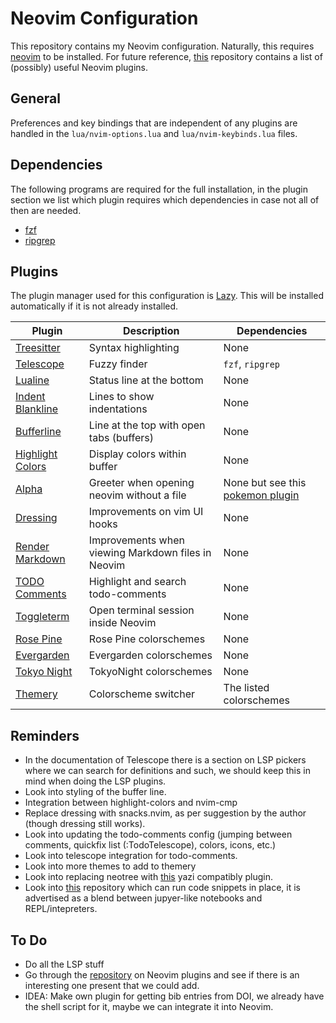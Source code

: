 # Neovim Configuration

This repository contains my Neovim configuration. Naturally, this requires [neovim](https://github.com/neovim/neovim) 
to be installed. For future reference, [this](https://github.com/rockerBOO/awesome-neovim) repository
contains a list of (possibly) useful Neovim plugins.

## General

Preferences and key bindings that are independent of any plugins are handled in the
`lua/nvim-options.lua` and `lua/nvim-keybinds.lua` files.

## Dependencies

The following programs are required for the full installation, in the plugin section we 
list which plugin requires which dependencies in case not all of then are needed.

- [fzf](https://github.com/junegunn/fzf)
- [ripgrep](https://github.com/BurntSushi/ripgrep)


## Plugins

The plugin manager used for this configuration is [Lazy](https://github.com/folke/lazy.nvim). This
will be installed automatically if it is not already installed.

| Plugin | Description | Dependencies |
|--------|-------------|--------------|
| [Treesitter](https://github.com/nvim-treesitter/nvim-treesitter) | Syntax highlighting | None |
| [Telescope](https://github.com/nvim-telescope/telescope.nvim) | Fuzzy finder | `fzf`, `ripgrep` |
| [Lualine](https://github.com/nvim-lualine/lualine.nvim) | Status line at the bottom | None |
| [Indent Blankline](https://github.com/lukas-reineke/indent-blankline.nvim) | Lines to show indentations | None |
| [Bufferline](https://github.com/akinsho/bufferline.nvim) | Line at the top with open tabs (buffers) | None |
| [Highlight Colors](https://github.com/brenoprata10/nvim-highlight-colors) | Display colors within buffer | None |
| [Alpha](https://github.com/goolord/alpha-nvim) | Greeter when opening neovim without a file | None but see this [pokemon plugin](https://github.com/ColaMint/pokemon.nvim) |
| [Dressing](https://github.com/stevearc/dressing.nvim) | Improvements on vim UI hooks | None |
| [Render Markdown](https://github.com/MeanderingProgrammer/render-markdown.nvim) | Improvements when viewing Markdown files in Neovim | None |
| [TODO Comments](https://github.com/folke/todo-comments.nvim) | Highlight and search todo-comments | None |
| [Toggleterm](https://github.com/akinsho/toggleterm.nvim) | Open terminal session inside Neovim | None |
| [Rose Pine](https://github.com/rose-pine/neovim) | Rose Pine colorschemes | None |
| [Evergarden](https://github.com/comfysage/evergarden) | Evergarden colorschemes | None |
| [Tokyo Night](https://github.com/folke/tokyonight.nvim) | TokyoNight colorschemes | None |
| [Themery](https://github.com/zaldih/themery.nvim) | Colorscheme switcher | The listed colorschemes |

## Reminders

- In the documentation of Telescope there is a section on LSP pickers where we can search for 
    definitions and such, we should keep this in mind when doing the LSP plugins.
- Look into styling of the buffer line.
- Integration between highlight-colors and nvim-cmp
- Replace dressing with snacks.nvim, as per suggestion by the author (though dressing still works).
- Look into updating the todo-comments config (jumping between comments, quickfix list (:TodoTelescope), colors, icons, etc.)
- Look into telescope integration for todo-comments.
- Look into more themes to add to themery
- Look into replacing neotree with [this](https://github.com/mikavilpas/yazi.nvim) yazi compatibly plugin.
- Look into [this](https://github.com/michaelb/sniprun) repository which can run code snippets in place, 
    it is advertised as a blend between jupyer-like notebooks and REPL/intepreters.

## To Do 

- Do all the LSP stuff
- Go through the [repository](https://github.com/rockerBOO/awesome-neovim) on Neovim plugins and 
    see if there is an interesting one present that we could add.
- IDEA: Make own plugin for getting bib entries from DOI, we already have the shell script
    for it, maybe we can integrate it into Neovim.
